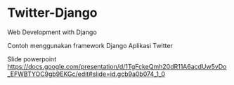 # Twitter-Django

Web Development with Django

Contoh menggunakan framework Django
Aplikasi Twitter

Slide powerpoint
https://docs.google.com/presentation/d/1TgFckeQmh20dR11A6acdUw5vDo_EFWBTYOC9gb9EKGc/edit#slide=id.gcb9a0b074_1_0